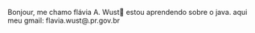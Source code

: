 Bonjour, me chamo flávia A. Wust🌻
estou aprendendo sobre o java.
aqui meu gmail: flavia.wust@.pr.gov.br


